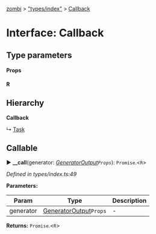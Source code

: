 [zombi](../README.md) > ["types/index"](../modules/_types_index_.md) > [Callback](../interfaces/_types_index_.callback.md)



# Interface: Callback

## Type parameters
#### Props 
#### R 
## Hierarchy

**Callback**

↳  [Task](_types_index_.task.md)








## Callable
► **__call**(generator: *[GeneratorOutput](_types_index_.generatoroutput.md)`Props`*): `Promise`.<`R`>



*Defined in types/index.ts:49*



**Parameters:**

| Param | Type | Description |
| ------ | ------ | ------ |
| generator | [GeneratorOutput](_types_index_.generatoroutput.md)`Props`   |  - |





**Returns:** `Promise`.<`R`>





